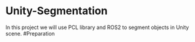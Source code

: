 # Unity-Segmentation
In this project we will use PCL library and ROS2 to segment objects in Unity scene.
#Preparation
